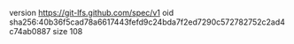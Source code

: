 version https://git-lfs.github.com/spec/v1
oid sha256:40b36f5cad78a6617443fefd9c24bda7f2ed7290c572782752c2ad4c74ab0887
size 108
